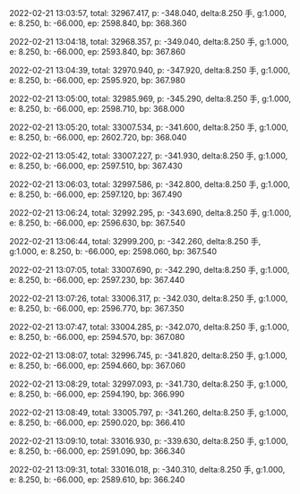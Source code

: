 2022-02-21 13:03:57, total: 32967.417, p: -348.040, delta:8.250 手, g:1.000, e: 8.250, b: -66.000, ep: 2598.840, bp: 368.360

2022-02-21 13:04:18, total: 32968.357, p: -349.040, delta:8.250 手, g:1.000, e: 8.250, b: -66.000, ep: 2593.840, bp: 367.860

2022-02-21 13:04:39, total: 32970.940, p: -347.920, delta:8.250 手, g:1.000, e: 8.250, b: -66.000, ep: 2595.920, bp: 367.980

2022-02-21 13:05:00, total: 32985.969, p: -345.290, delta:8.250 手, g:1.000, e: 8.250, b: -66.000, ep: 2598.710, bp: 368.000

2022-02-21 13:05:20, total: 33007.534, p: -341.600, delta:8.250 手, g:1.000, e: 8.250, b: -66.000, ep: 2602.720, bp: 368.040

2022-02-21 13:05:42, total: 33007.227, p: -341.930, delta:8.250 手, g:1.000, e: 8.250, b: -66.000, ep: 2597.510, bp: 367.430

2022-02-21 13:06:03, total: 32997.586, p: -342.800, delta:8.250 手, g:1.000, e: 8.250, b: -66.000, ep: 2597.120, bp: 367.490

2022-02-21 13:06:24, total: 32992.295, p: -343.690, delta:8.250 手, g:1.000, e: 8.250, b: -66.000, ep: 2596.630, bp: 367.540

2022-02-21 13:06:44, total: 32999.200, p: -342.260, delta:8.250 手, g:1.000, e: 8.250, b: -66.000, ep: 2598.060, bp: 367.540

2022-02-21 13:07:05, total: 33007.690, p: -342.290, delta:8.250 手, g:1.000, e: 8.250, b: -66.000, ep: 2597.230, bp: 367.440

2022-02-21 13:07:26, total: 33006.317, p: -342.030, delta:8.250 手, g:1.000, e: 8.250, b: -66.000, ep: 2596.770, bp: 367.350

2022-02-21 13:07:47, total: 33004.285, p: -342.070, delta:8.250 手, g:1.000, e: 8.250, b: -66.000, ep: 2594.570, bp: 367.080

2022-02-21 13:08:07, total: 32996.745, p: -341.820, delta:8.250 手, g:1.000, e: 8.250, b: -66.000, ep: 2594.660, bp: 367.060

2022-02-21 13:08:29, total: 32997.093, p: -341.730, delta:8.250 手, g:1.000, e: 8.250, b: -66.000, ep: 2594.190, bp: 366.990

2022-02-21 13:08:49, total: 33005.797, p: -341.260, delta:8.250 手, g:1.000, e: 8.250, b: -66.000, ep: 2590.020, bp: 366.410

2022-02-21 13:09:10, total: 33016.930, p: -339.630, delta:8.250 手, g:1.000, e: 8.250, b: -66.000, ep: 2591.090, bp: 366.340

2022-02-21 13:09:31, total: 33016.018, p: -340.310, delta:8.250 手, g:1.000, e: 8.250, b: -66.000, ep: 2589.610, bp: 366.240